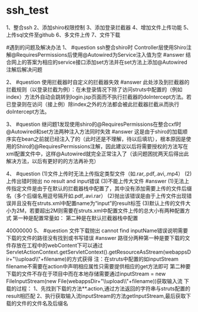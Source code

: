# ssh_test
1、整合ssh
2、添加shiro权限控制
3、添加登录拦截器
4、增加文件上传功能
5、上传sql文件至github
6、多文件上传
7、文件下载


#遇到的问题及解决办法
1、
#question
ssh整合shiro时 Controller层使用Shiro注解@RequiresPermissions后使用@Autowired为Service注入值为空
#answer
结合网上的答案为相应的service接口添加set方法并在set方法上添加@Autowired注解后解决问题

2、
#question
使用拦截器时自定义的拦截器失效
#answer
此处涉及到拦截器的拦截规则（以登录拦截为例）：在未登录情况下除了访问struts中配置的（例如<param name="excludeMethods">index</param>）方法外自动会跳转到login.jsp页面而不执行拦截器的doIntercept方法。若已登录则在访问（接上例）除index之外的方法都会被此拦截器拦截从而执行doIntercept方法。

3、
#question
继问题1发现使用shiro的@RequiresPermissions在整合cxf时@Autowired和set方法两种注入方法同时失效
#answer
这是由于shiro的加载顺序实在bean之前就已经注入了的（此时还是不理解，待以后填坑），根本原因是使用的Shiro的@RequiresPermissions注解，因此建议以后将需要授权的方法写在xml配置文件中，这样@Autowired就完全正常注入了（该问题困扰两天后得出此解决方法，以后有更好的的方法再补充）

4、
#question
(1)文件上传时无法上传指定类型文件（如.rar,.pdf,.avi,.mp4）
(2)上传出错时抛出 no result and input错误
(3)不能上传大文件
#answer
(1)无法上传指定文件是由于在默认的拦截器栈中配置了<param name="fileUpload.allowedExtensions">，其中没有添加需要上传的文件后缀名（多个后缀名用逗号隔开如.pdf,.avi.rar）
(2)抛出该错误是由于上传文件出现错误并且没有在struts.xml中配置name为“input”的result标签
(3)默认上传的文件大小为2M，若要超出2M则需要在struts.xml中配置文件上传的总大小有两种配置方式
第一种是配置常量如：
<constant name="struts.multipart.maxSize" value="40000000"></constant>
第二种是在默认拦截器栈中配置
<param name="fileUpload.maximumSize">40000000</param>
5、
#question
文件下载抛出 cannot find inputName错误说明需要下载的文件的路径没有找到或书写错误
#answer
路径分两种第一种是要下载的文件存放在工程中的webContent下可以通过
ServletActionContext.getServletContext().getResourceAsStream(webappsDir+"\\upload\\"+filename)的方式获得
注：在struts中配置的如inputStream filename不需要在action中声明相应属性只需要提供相应的get方法即可
第二种要下载的文件不存在于项目中而在本地存储需要通过inputStream = new FileInputStream(new File(webappsDir+"\\upload\\"+filename))获取输入流
下载的过程：
1、先找到下载的方法**.action,通过方法返回的字符串与struts配置的result相匹配
2、执行获取输入流inputStream的方法getInputStream,最后获取下载的文件的文件名及后缀名
